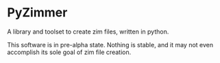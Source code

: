 PyZimmer
==============================

A library and toolset to create zim files, written in python.

This software is in pre-alpha state. Nothing is stable,
and it may not even accomplish its sole goal of zim file creation.

 

